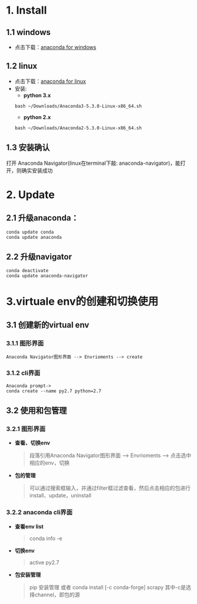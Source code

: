 
# 1. Install
## 1.1 windows
- 点击下载：[anaconda for windows](https://www.anaconda.com/distribution/#windows)
## 1.2 linux
- 点击下载：[anaconda for linux](https://www.anaconda.com/download/#linux)
- 安装:
  + **python 3.x**
  ```
  bash ~/Downloads/Anaconda3-5.3.0-Linux-x86_64.sh
  ```
  + **python 2.x**
  ```
  bash ~/Downloads/Anaconda2-5.3.0-Linux-x86_64.sh
  ```
## 1.3 安装确认
打开 Anaconda Navigator(linux在terminal下敲: anaconda-navigator)，能打开，则确实安装成功

# 2. Update
## 2.1 **升级anaconda**：
```
conda update conda
conda update anaconda
```
## 2.2 **升级navigator**
```
conda deactivate
conda update anaconda-navigator
```
# 3.virtuale env的创建和切换使用
## 3.1 创建新的virtual env
### 3.1.1 图形界面
    Anaconda Navigator图形界面 --> Envrioments --> create
### 3.1.2 cli界面
    Anaconda prompt->
    conda create --name py2.7 python=2.7
## 3.2 使用和包管理
### 3.2.1 图形界面
- **查看、切换env**
  > 段落引用Anaconda Navigator图形界面 --> Envrioments --> 点击选中相应的env，切换
- **包的管理**
  > 可以通过搜索框输入，并通过filter框过滤查看，然后点击相应的包进行install、update，uninstall
### 3.2.2 anaconda cli界面
- **查看env list**
    > conda info -e
- **切换env**
    > active py2.7
- **包安装管理**
    > pip 安装管理 
    或者
    > conda install [-c conda-forge] scrapy
      其中-c是选择channel，即包的源
